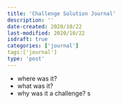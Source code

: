 ```yaml
---
title: 'Challenge Solution Journal'
description: ''
date-created: 2020/10/22
last-modified: 2020/10/22
isdraft: true
categories: ['journal']
tags:['journal']
type: 'post'
---
```


- where was it?
- what was it?
- why was it a challenge? s
